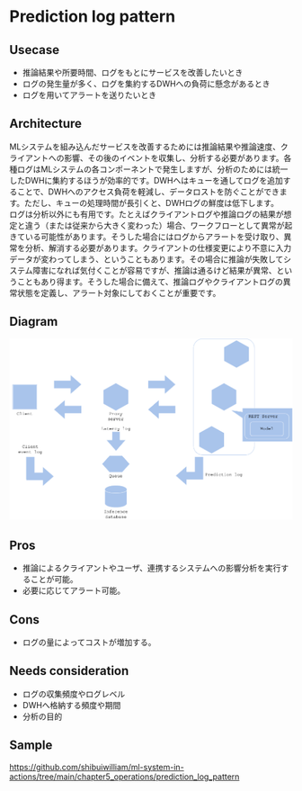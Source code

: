 # Prediction log pattern

## Usecase
- 推論結果や所要時間、ログをもとにサービスを改善したいとき
- ログの発生量が多く、ログを集約するDWHへの負荷に懸念があるとき
- ログを用いてアラートを送りたいとき

## Architecture
MLシステムを組み込んだサービスを改善するためには推論結果や推論速度、クライアントへの影響、その後のイベントを収集し、分析する必要があります。各種ログはMLシステムの各コンポーネントで発生しますが、分析のためには統一したDWHに集約するほうが効率的です。DWHへはキューを通してログを追加することで、DWHへのアクセス負荷を軽減し、データロストを防ぐことができます。ただし、キューの処理時間が長引くと、DWHログの鮮度は低下します。<br>
ログは分析以外にも有用です。たとえばクライアントログや推論ログの結果が想定と違う（または従来から大きく変わった）場合、ワークフローとして異常が起きている可能性があります。そうした場合にはログからアラートを受け取り、異常を分析、解消する必要があります。クライアントの仕様変更により不意に入力データが変わってしまう、ということもあります。その場合に推論が失敗してシステム障害になれば気付くことが容易ですが、推論は通るけど結果が異常、ということもあり得ます。そうした場合に備えて、推論ログやクライアントログの異常状態を定義し、アラート対象にしておくことが重要です。


## Diagram
![diagram](diagram.png)


## Pros
- 推論によるクライアントやユーザ、連携するシステムへの影響分析を実行することが可能。
- 必要に応じてアラート可能。

## Cons
- ログの量によってコストが増加する。

## Needs consideration
- ログの収集頻度やログレベル
- DWHへ格納する頻度や期間
- 分析の目的

## Sample
https://github.com/shibuiwilliam/ml-system-in-actions/tree/main/chapter5_operations/prediction_log_pattern
